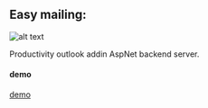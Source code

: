 ## Easy mailing: 
![alt text](https://github.com/kevinkid/README-IMG/icon1032.png "Easy mailing")

Productivity outlook addin AspNet backend server.

#### demo
[demo](https://proxy-service20171106124327.herokuapp.com/)